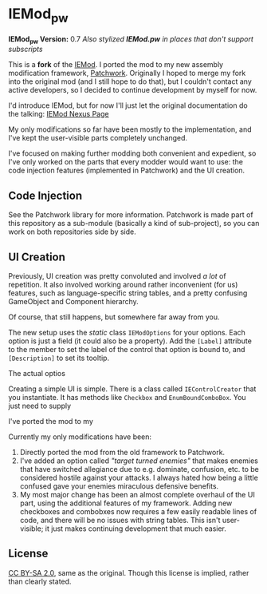 # IEMod<sub>pw</sub>
**IEMod<sub>pw</sub> Version:** 0.7
*Also stylized **IEMod.pw** in places that don't support subscripts*

This is a **fork** of the [IEMod](https://bitbucket.org/Bester/poe-modding-framework). I ported the mod to my new assembly modification framework, [Patchwork](https://github.com/GregRos/Patchwork). Originally I hoped to merge my fork into the original mod (and I still hope to do that), but I couldn't contact any active developers, so I decided to continue development by myself for now.

I'd introduce IEMod, but for now I'll just let the original documentation do the talking:
[IEMod Nexus Page](http://www.nexusmods.com/pillarsofeternity/mods/1/?)

My only modifications so far have been mostly to the implementation, and I've kept the user-visible parts completely unchanged. 

I've focused on making further modding both convenient and expedient, so I've only worked on the parts that every modder would want to use: the code injection features (implemented in Patchwork) and the UI creation.

## Code Injection
See the Patchwork library for more information. Patchwork is made part of this repository as a sub-module (basically a kind of sub-project), so you can work on both repositories side by side.

## UI Creation
Previously, UI creation was pretty convoluted and involved *a lot* of repetition. It also involved working around rather inconvenient (for us) features, such as language-specific string tables, and a pretty confusing GameObject and Component hierarchy. 

Of course, that still happens, but somewhere far away from you.

The new setup uses the *static* class `IEModOptions` for your options. Each option is just a field (it could also be a property). Add the `[Label]` attribute to the member to set the label of the control that option is bound to, and `[Description]` to set its tooltip.

The actual optios 

Creating a simple UI is simple. There is a class called `IEControlCreator` that you instantiate. It has methods like `Checkbox` and `EnumBoundComboBox`. You just need to supply 


I've ported the mod to my 

Currently my only modifications have been:

1. Directly ported the mod from the old framework to Patchwork.
2. I've added an option called *"target turned enemies"* that makes enemies that have switched allegiance due to e.g. dominate, confusion, etc. to be considered hostile against your attacks. I always hated how being a little confused gave your enemies miraculous defensive benefits.
2. My most major change has been an almost complete overhaul of the UI part, using the additional features of my framework. Adding new checkboxes and combobxes now requires a few easily readable lines of code, and there will be no issues with string tables. This isn't user-visible; it just makes continuing development that much easier.

## License
[CC BY-SA 2.0](https://creativecommons.org/licenses/by-sa/2.0/), same as the original. Though this license is implied, rather than clearly stated.